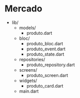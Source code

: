 # Mercado

- lib/
  - models/
    - produto.dart
  - bloc/
    - produto_bloc.dart
    - produto_event.dart
    - produto_state.dart
  - repositories/
    - produto_repository.dart
  - screens/
    - produto_screen.dart
  - widgets/
    - produto_card.dart
  - main.dart
